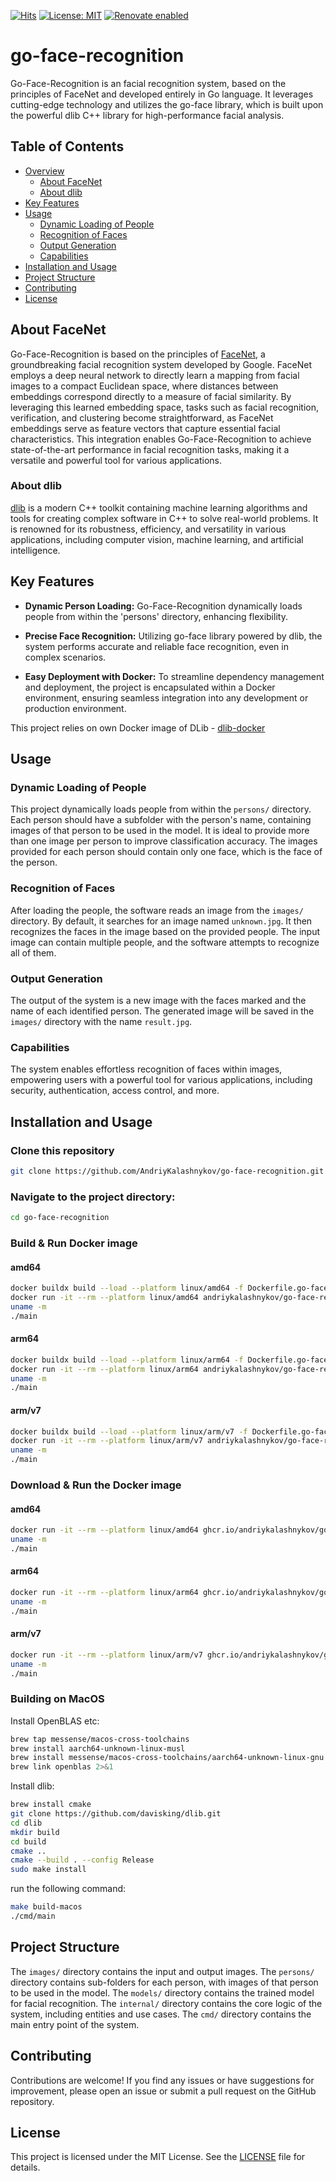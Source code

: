 [![Hits](https://hits.sh/github.com/AndriyKalashnykov/go-face-recognition.svg?view=today-total&style=plastic)](https://hits.sh/github.com/AndriyKalashnykov/go-face-recognition/)
[![License: MIT](https://img.shields.io/badge/License-MIT-brightgreen.svg)](https://opensource.org/licenses/MIT)
[![Renovate enabled](https://img.shields.io/badge/renovate-enabled-brightgreen.svg)](https://app.renovatebot.com/dashboard#github/AndriyKalashnykov/go-face-recognition)
# go-face-recognition

Go-Face-Recognition is an facial recognition system, based on the principles of FaceNet and developed entirely in Go language. It leverages cutting-edge technology and utilizes the go-face library, which is built upon the powerful dlib C++ library for high-performance facial analysis.

## Table of Contents

- [Overview](#overview)
  - [About FaceNet](#about-facenet)
  - [About dlib](#about-dlib)
- [Key Features](#key-features)
- [Usage](#usage)
  - [Dynamic Loading of People](#dynamic-loading-of-people)
  - [Recognition of Faces](#recognition-of-faces)
  - [Output Generation](#output-generation)
  - [Capabilities](#capabilities)
- [Installation and Usage](#installation-and-usage)
- [Project Structure](#project-structure)
- [Contributing](#contributing)
- [License](#license)

## About FaceNet

Go-Face-Recognition is based on the principles of [FaceNet](https://arxiv.org/abs/1503.03832), a groundbreaking facial recognition system developed by Google. FaceNet employs a deep neural network to directly learn a mapping from facial images to a compact Euclidean space, where distances between embeddings correspond directly to a measure of facial similarity. By leveraging this learned embedding space, tasks such as facial recognition, verification, and clustering become straightforward, as FaceNet embeddings serve as feature vectors that capture essential facial characteristics. This integration enables Go-Face-Recognition to achieve state-of-the-art performance in facial recognition tasks, making it a versatile and powerful tool for various applications.

### About dlib

[dlib](http://dlib.net/) is a modern C++ toolkit containing machine learning algorithms and tools for creating complex software in C++ to solve real-world problems. It is renowned for its robustness, efficiency, and versatility in various applications, including computer vision, machine learning, and artificial intelligence.

## Key Features

- **Dynamic Person Loading:** Go-Face-Recognition dynamically loads people from within the 'persons' directory, enhancing flexibility.

- **Precise Face Recognition:** Utilizing go-face library powered by dlib, the system performs accurate and reliable face recognition, even in complex scenarios.

- **Easy Deployment with Docker:** To streamline dependency management and deployment, the project is encapsulated within a Docker environment, ensuring seamless integration into any development or production environment.

This project relies on own Docker image of DLib - [dlib-docker](https://github.com/AndriyKalashnykov/dlib-docker)
## Usage

### Dynamic Loading of People

This project dynamically loads people from within the `persons/` directory. Each person should have a subfolder with the person's name, containing images of that person to be used in the model. It is ideal to provide more than one image per person to improve classification accuracy. The images provided for each person should contain only one face, which is the face of the person.

### Recognition of Faces

After loading the people, the software reads an image from the `images/` directory. By default, it searches for an image named `unknown.jpg`. It then recognizes the faces in the image based on the provided people. The input image can contain multiple people, and the software attempts to recognize all of them.

### Output Generation

The output of the system is a new image with the faces marked and the name of each identified person. The generated image will be saved in the `images/` directory with the name `result.jpg`.

### Capabilities

The system enables effortless recognition of faces within images, empowering users with a powerful tool for various applications, including security, authentication, access control, and more.

## Installation and Usage

### Clone this repository

```bash
git clone https://github.com/AndriyKalashnykov/go-face-recognition.git
```

### Navigate to the project directory:

```bash
cd go-face-recognition
```

### Build & Run Docker image

#### amd64

```bash
docker buildx build --load --platform linux/amd64 -f Dockerfile.go-face --build-arg BUILDER_IMAGE=ghcr.io/andriykalashnykov/go-face:v0.0.2 -t andriykalashnykov/go-face-recognition:latest-go-face .
docker run -it --rm --platform linux/amd64 andriykalashnykov/go-face-recognition:latest-go-face /bin/sh
uname -m
./main
```

#### arm64

```bash
docker buildx build --load --platform linux/arm64 -f Dockerfile.go-face --build-arg BUILDER_IMAGE=ghcr.io/andriykalashnykov/go-face:v0.0.2 -t andriykalashnykov/go-face-recognition:latest-go-face .
docker run -it --rm --platform linux/arm64 andriykalashnykov/go-face-recognition:latest-go-face /bin/sh
uname -m
./main
```

#### arm/v7

```bash
docker buildx build --load --platform linux/arm/v7 -f Dockerfile.go-face --build-arg BUILDER_IMAGE=ghcr.io/andriykalashnykov/go-face:v0.0.2 -t andriykalashnykov/go-face-recognition:latest-go-face .
docker run -it --rm --platform linux/arm/v7 andriykalashnykov/go-face-recognition:latest-go-face /bin/sh
uname -m
./main
```

### Download & Run the Docker image

#### amd64
```bash
docker run -it --rm --platform linux/amd64 ghcr.io/andriykalashnykov/go-face-recognition:v0.0.2 /bin/sh
uname -m
./main
````

#### arm64
```bash
docker run -it --rm --platform linux/arm64 ghcr.io/andriykalashnykov/go-face-recognition:v0.0.2 /bin/sh
uname -m
./main
````

#### arm/v7
```bash
docker run -it --rm --platform linux/arm/v7 ghcr.io/andriykalashnykov/go-face-recognition:v0.0.2 /bin/sh
uname -m
./main
````

### Building on MacOS

Install OpenBLAS etc: 

```bash
brew tap messense/macos-cross-toolchains
brew install aarch64-unknown-linux-musl
brew install messense/macos-cross-toolchains/aarch64-unknown-linux-gnu
brew link openblas 2>&1
```

Install dlib:
```bash
brew install cmake
git clone https://github.com/davisking/dlib.git
cd dlib
mkdir build
cd build
cmake ..
cmake --build . --config Release
sudo make install
```

run the following command:

```bash
make build-macos
./cmd/main
```

## Project Structure

The `images/` directory contains the input and output images. The `persons/` directory contains sub-folders for each person, with images of that person to be used in the model. The `models/` directory contains the trained model for facial recognition. The `internal/` directory contains the core logic of the system, including entities and use cases. The `cmd/` directory contains the main entry point of the system.

## Contributing

Contributions are welcome! If you find any issues or have suggestions for improvement, please open an issue or submit a pull request on the GitHub repository.

## License

This project is licensed under the MIT License. See the [LICENSE](LICENSE) file for details.
